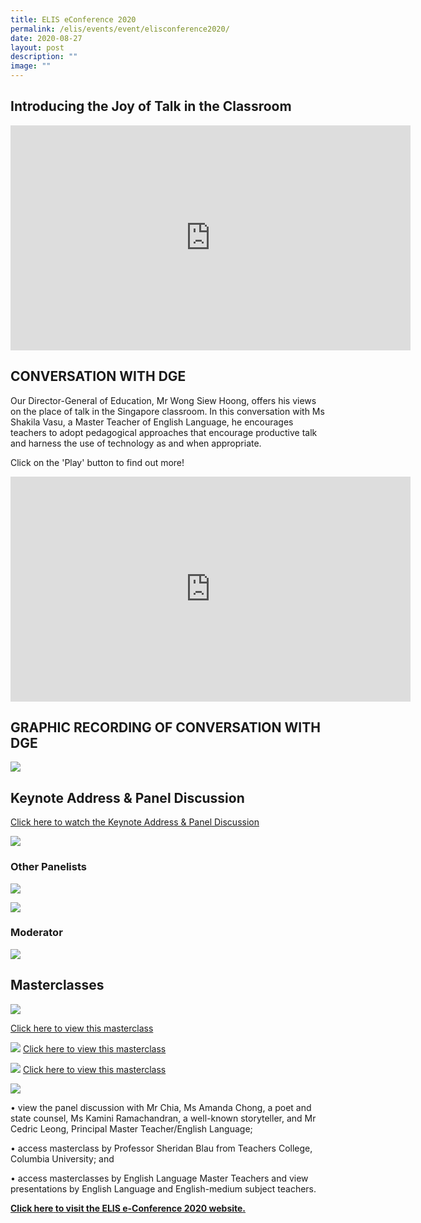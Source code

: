 ```yaml
---
title: ELIS eConference 2020
permalink: /elis/events/event/elisconference2020/
date: 2020-08-27
layout: post
description: ""
image: ""
---
```

## Introducing the Joy of Talk in the Classroom

<iframe src="https://player.vimeo.com/video/440498401" width="640" height="360" frameborder="0" allow="autoplay; margin-left: 1000px; fullscreen; picture-in-picture" allowfullscreen=""></iframe>

## CONVERSATION WITH DGE

Our Director-General of Education, Mr Wong Siew Hoong, offers his views on the place of talk in the Singapore classroom. In this conversation with Ms Shakila Vasu, a Master Teacher of English Language, he encourages teachers to adopt pedagogical approaches that encourage productive talk and harness the use of technology as and when appropriate.  
  
Click on the 'Play' button to find out more!

<iframe src="https://player.vimeo.com/video/451931049" width="640" height="360" frameborder="0" allow="autoplay; margin-left: 1000px; fullscreen; picture-in-picture" allowfullscreen=""></iframe>


## GRAPHIC RECORDING OF CONVERSATION WITH DGE

![](/images/conversationwithdge.png)

## Keynote Address & Panel Discussion

[Click here to watch the Keynote Address & Panel Discussion](/elis/elisconference2020-keynote-address-panel-discussion-videos)

![](/images/keynote1.png)
### Other Panelists
![](/images/keynote2.png)

![](/images/keynote3.png)
### Moderator
![](/images/keynote4.png)


## Masterclasses

![](/images/masterclass.png)

[Click here to view this masterclass](/elis/masterclasses/diagnosing-students-learning-needs/)

![](/images/masterclass2.png)
[Click here to view this masterclass](/elis/masterclasses/teaching-strategies-subject-content-knowledge/)

![](/images/masterclass3.png)
[Click here to view this masterclass](/elis/masterclasses/developing-a-nose-for-quality/)

![](/images/masterclass4.png)

• view the panel discussion with Mr Chia, Ms Amanda Chong, a poet and state counsel, Ms Kamini Ramachandran, a well-known storyteller, and Mr Cedric Leong, Principal Master Teacher/English Language;


• access masterclass by Professor Sheridan Blau from Teachers College, Columbia University; and

• access masterclasses by English Language Master Teachers and view presentations by English Language and English-medium subject teachers.  
  
****[****Click here**** **to visit the ELIS e-Conference 2020 website.**](https://academyofsingaporeteachers.moe.edu.sg/elis/events/elisconference2020)****